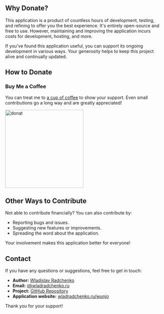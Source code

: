 ## Why Donate?

This application is a product of countless hours of development, testing, and refining to offer you the best experience. It's entirely open-source and free to use. However, maintaining and improving the application incurs costs for development, hosting, and more.

If you've found this application useful, you can support its ongoing development in various ways. Your generosity helps to keep this project alive and continually updated.

## How to Donate

### Buy Me a Coffee

You can treat me to [a cup of coffee](https://wladradchenko.ru/donat) to show your support. Even small contributions go a long way and are greatly appreciated!

<img src="https://github.com/wladradchenko/wunjo.wladradchenko.ru/assets/56233697/acc80acd-0e39-4476-88db-0a10f2098e25" alt="donat" width="250" height="250">

<!-- DONAT -->

## Other Ways to Contribute

Not able to contribute financially? You can also contribute by:

- Reporting bugs and issues.
- Suggesting new features or improvements.
- Spreading the word about the application.

Your involvement makes this application better for everyone!

<!-- CONTACT -->
## Contact

If you have any questions or suggestions, feel free to get in touch:

- **Author:** [Wladislav Radchenko](https://github.com/wladradchenko/)
- **Email:** [i@wladradchenko.ru](mailto:i@wladradchenko.ru)
- **Project:** [GitHub Repository](https://github.com/wladradchenko/wunjo.wladradchenko.ru)
- **Application website:** [wladradchenko.ru/wunjo](https://wladradchenko.ru/wunjo)

Thank you for your support!